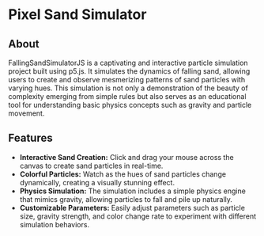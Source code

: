 # Pixel Sand Simulator

## About
FallingSandSimulatorJS is a captivating and interactive particle simulation project built using p5.js. It simulates the dynamics of falling sand, allowing users to create and observe mesmerizing patterns of sand particles with varying hues. This simulation is not only a demonstration of the beauty of complexity emerging from simple rules but also serves as an educational tool for understanding basic physics concepts such as gravity and particle movement.

## Features
- **Interactive Sand Creation:** Click and drag your mouse across the canvas to create sand particles in real-time.
- **Colorful Particles:** Watch as the hues of sand particles change dynamically, creating a visually stunning effect.
- **Physics Simulation:** The simulation includes a simple physics engine that mimics gravity, allowing particles to fall and pile up naturally.
- **Customizable Parameters:** Easily adjust parameters such as particle size, gravity strength, and color change rate to experiment with different simulation behaviors.
